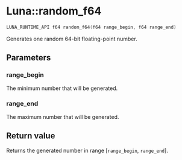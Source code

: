# Luna::random_f64

```c++
LUNA_RUNTIME_API f64 random_f64(f64 range_begin, f64 range_end)
```

Generates one random 64-bit floating-point number. 



## Parameters
### range_begin
The minimum number that will be generated. 

### range_end
The maximum number that will be generated. 

## Return value
Returns the generated number in range [`range_begin`, `range_end`]. 

